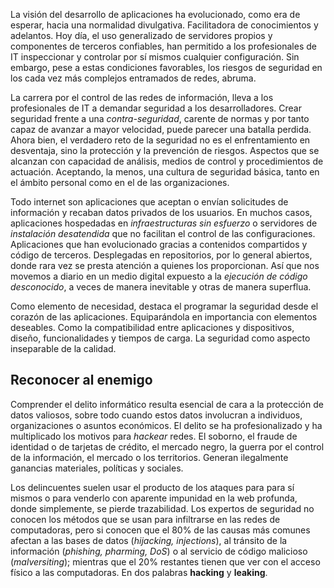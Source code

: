 La visión del desarrollo de aplicaciones ha evolucionado, como era de esperar, hacia una normalidad divulgativa. Facilitadora de conocimientos y adelantos. Hoy día, el uso generalizado de servidores propios y componentes de terceros confiables, han permitido a los profesionales de IT inspeccionar y controlar por sí mismos cualquier configuración. Sin embargo, pese a estas condiciones favorables, los riesgos de seguridad en los cada vez más complejos entramados de redes, abruma.

La carrera por el control de las redes de información, lleva a los profesionales de IT a demandar seguridad a los desarrolladores. Crear seguridad frente a una _contra-seguridad_, carente de normas y por tanto capaz de avanzar a mayor velocidad, puede parecer una batalla perdida. Ahora bien, el verdadero reto de la seguridad no es el enfrentamiento en desventaja, sino la protección y la prevención de riesgos. Aspectos que se alcanzan con capacidad de análisis, medios de control y procedimientos de actuación. Aceptando, la menos, una cultura de seguridad básica, tanto en el ámbito personal como en el de las organizaciones.

Todo internet son aplicaciones que aceptan o envían solicitudes de información y recaban datos privados de los usuarios. En muchos casos, aplicaciones hospedadas en _infraestructuras sin esfuerzo_ o servidores de _instalación desatendida_ que no facilitan el control de las configuraciones. Aplicaciones que han evolucionado gracias a contenidos compartidos y código de terceros.  Desplegadas en repositorios, por lo general abiertos, donde rara vez se presta atención a quienes los proporcionan. Así que nos movemos a diario en un medio digital expuesto a la _ejecución de código desconocido_, a veces de manera inevitable y otras de manera superflua.

Como elemento de necesidad, destaca el programar la seguridad desde el corazón de las aplicaciones. Equiparándola en importancia con elementos deseables. Como la compatibilidad entre aplicaciones y dispositivos, diseño, funcionalidades y tiempos de carga. La seguridad como aspecto inseparable de la calidad.

## Reconocer al enemigo

Comprender el delito informático resulta esencial de cara a la protección de datos valiosos, sobre todo cuando estos datos involucran a individuos, organizaciones o asuntos económicos. El delito se ha profesionalizado y ha multiplicado los motivos para _hackear_ redes. El soborno, el fraude de identidad o de tarjetas de crédito, el mercado negro, la guerra por el control de la información, el mercado o los territorios. Generan ilegalmente ganancias materiales, políticas y sociales.

Los delincuentes suelen usar el producto de los ataques para para sí mismos o  para venderlo con aparente impunidad en la web profunda, donde simplemente, se pierde trazabilidad. Los expertos de seguridad no conocen los métodos que se usan para infiltrarse en las redes de computadoras, pero si conocen que el 80% de las causas más comunes afectan a las bases de datos (_hijacking, injections_), al tránsito de la información (_phishing, pharming, DoS_) o al servicio de código malicioso (_malversiting_); mientras que el 20% restantes tienen que ver con el acceso físico a las computadoras. En dos palabras **hacking** y **leaking**.



